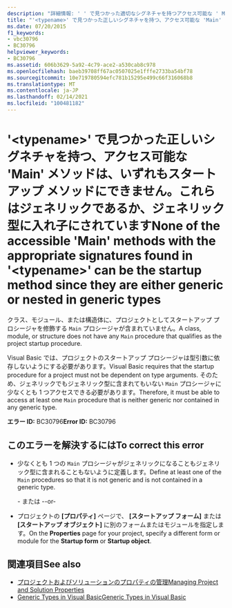 ```yaml
---
description: "詳細情報: ' ' で見つかった適切なシグネチャを持つアクセス可能な ' Main ' メソッドは、いずれもスタートアップメソッドにできません。 <typename> これらは、ジェネリックであるか、ジェネリック型で入れ子にされているためです。"
title: "'<typename>' で見つかった正しいシグネチャを持つ、アクセス可能な 'Main' メソッドは、いずれもスタートアップ メソッドにできません。これらはジェネリックであるか、ジェネリック型に入れ子にされています"
ms.date: 07/20/2015
f1_keywords:
- vbc30796
- BC30796
helpviewer_keywords:
- BC30796
ms.assetid: 606b3629-5a92-4c79-ace2-a530cab8c978
ms.openlocfilehash: baeb39708ff67ac0507025e1fffe2733ba54bf78
ms.sourcegitcommit: 10e719780594efc781b15295e499c66f316068b8
ms.translationtype: MT
ms.contentlocale: ja-JP
ms.lasthandoff: 02/14/2021
ms.locfileid: "100481182"
---
```

# <a name="none-of-the-accessible-main-methods-with-the-appropriate-signatures-found-in-typename-can-be-the-startup-method-since-they-are-either-generic-or-nested-in-generic-types"></a><span data-ttu-id="f60aa-103">'\<typename>' で見つかった正しいシグネチャを持つ、アクセス可能な 'Main' メソッドは、いずれもスタートアップ メソッドにできません。これらはジェネリックであるか、ジェネリック型に入れ子にされています</span><span class="sxs-lookup"><span data-stu-id="f60aa-103">None of the accessible 'Main' methods with the appropriate signatures found in '\<typename>' can be the startup method since they are either generic or nested in generic types</span></span>

<span data-ttu-id="f60aa-104">クラス、モジュール、または構造体に、プロジェクトとしてスタートアップ プロシージャを修飾する `Main` プロシージャが含まれていません。</span><span class="sxs-lookup"><span data-stu-id="f60aa-104">A class, module, or structure does not have any `Main` procedure that qualifies as the project startup procedure.</span></span>  
  
 <span data-ttu-id="f60aa-105">Visual Basic では、プロジェクトのスタートアップ プロシージャは型引数に依存しないようにする必要があります。</span><span class="sxs-lookup"><span data-stu-id="f60aa-105">Visual Basic requires that the startup procedure for a project must not be dependent on type arguments.</span></span> <span data-ttu-id="f60aa-106">そのため、ジェネリックでもジェネリック型に含まれてもいない `Main` プロシージャに少なくとも 1 つアクセスできる必要があります。</span><span class="sxs-lookup"><span data-stu-id="f60aa-106">Therefore, it must be able to access at least one `Main` procedure that is neither generic nor contained in any generic type.</span></span>  
  
 <span data-ttu-id="f60aa-107">**エラー ID:** BC30796</span><span class="sxs-lookup"><span data-stu-id="f60aa-107">**Error ID:** BC30796</span></span>  
  
## <a name="to-correct-this-error"></a><span data-ttu-id="f60aa-108">このエラーを解決するには</span><span class="sxs-lookup"><span data-stu-id="f60aa-108">To correct this error</span></span>  
  
- <span data-ttu-id="f60aa-109">少なくとも 1 つの `Main` プロシージャがジェネリックになることもジェネリック型に含まれることもないように定義します。</span><span class="sxs-lookup"><span data-stu-id="f60aa-109">Define at least one of the `Main` procedures so that it is not generic and is not contained in a generic type.</span></span>  
  
     <span data-ttu-id="f60aa-110">- または -</span><span class="sxs-lookup"><span data-stu-id="f60aa-110">-or-</span></span>  
  
- <span data-ttu-id="f60aa-111">プロジェクトの **[プロパティ]** ページで、 **[スタートアップ フォーム]** または **[スタートアップ オブジェクト]** に別のフォームまたはモジュールを指定します。</span><span class="sxs-lookup"><span data-stu-id="f60aa-111">On the **Properties** page for your project, specify a different form or module for the **Startup form** or **Startup object**.</span></span>  
  
## <a name="see-also"></a><span data-ttu-id="f60aa-112">関連項目</span><span class="sxs-lookup"><span data-stu-id="f60aa-112">See also</span></span>

- [<span data-ttu-id="f60aa-113">プロジェクトおよびソリューションのプロパティの管理</span><span class="sxs-lookup"><span data-stu-id="f60aa-113">Managing Project and Solution Properties</span></span>](/visualstudio/ide/managing-project-and-solution-properties)
- [<span data-ttu-id="f60aa-114">Generic Types in Visual Basic</span><span class="sxs-lookup"><span data-stu-id="f60aa-114">Generic Types in Visual Basic</span></span>](../programming-guide/language-features/data-types/generic-types.md)
